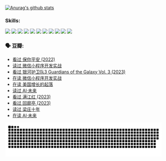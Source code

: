
[![Anurag's github stats](https://github-readme-stats.vercel.app/api?username=w940853815)](https://github.com/anuraghazra/github-readme-stats)

### Skills:

<code><img height="32" src="https://cdn.jsdelivr.net/npm/simple-icons@v5/icons/python.svg"></code>
<code><img height="32" src="https://cdn.jsdelivr.net/npm/simple-icons@v5/icons/javascript.svg"></code>
<code><img height="32" src="https://cdn.jsdelivr.net/npm/simple-icons@v5/icons/django.svg"></code>
<code><img height="32" src="https://cdn.jsdelivr.net/npm/simple-icons@v5/icons/flask.svg"></code>
<code><img height="32" src="https://cdn.jsdelivr.net/npm/simple-icons@v5/icons/vuetify.svg"></code>
<code><img height="32" src="https://cdn.jsdelivr.net/npm/simple-icons@v5/icons/git.svg"></code>
<code><img height="32" src="https://cdn.jsdelivr.net/npm/simple-icons@v5/icons/docker.svg"></code>
<code><img height="32" src="https://cdn.jsdelivr.net/npm/simple-icons@v5/icons/postgresql.svg"></code>
<code><img height="32" src="https://cdn.jsdelivr.net/npm/simple-icons@v5/icons/elasticsearch.svg"></code>
<code><img height="32" src="https://cdn.jsdelivr.net/npm/simple-icons@v5/icons/macos.svg"></code>
<code><img height="32" src="https://cdn.jsdelivr.net/npm/simple-icons@v5/icons/linux.svg"></code>

### 🗣 豆瓣:

<!-- DOUBAN-ACTIVITIES:START -->
- [看过 保你平安‎ (2022)](https://www.douban.com/people/136069238/status/4239139510/?_i=85009605)
- [读过 微信小程序开发实战](https://www.douban.com/people/136069238/status/4237321528/?_i=85009605)
- [看过 银河护卫队3 Guardians of the Galaxy Vol. 3‎ (2023)](https://www.douban.com/people/136069238/status/4236631849/?_i=85009605)
- [在读 微信小程序开发实战](https://www.douban.com/people/136069238/status/4230177692/?_i=85009605)
- [在读 美国增长的起落](https://www.douban.com/people/136069238/status/4220055912/?_i=85009605)
- [读过 AI·未来](https://www.douban.com/people/136069238/status/4220054171/?_i=85009605)
- [看过 满江红‎ (2023)](https://www.douban.com/people/136069238/status/4219146433/?_i=85009605)
- [看过 回廊亭‎ (2023)](https://www.douban.com/people/136069238/status/4215992758/?_i=85009605)
- [读过 梁庄十年](https://www.douban.com/people/136069238/status/4206664969/?_i=85009605)
- [在读 AI·未来](https://www.douban.com/people/136069238/status/4206653520/?_i=85009605)
<!-- DOUBAN-ACTIVITIES:END -->


![Snake animation](https://raw.githubusercontent.com/w940853815/w940853815/output/github-contribution-grid-snake.svg)

<!--
**w940853815/w940853815** is a ✨ _special_ ✨ repository because its `README.md` (this file) appears on your GitHub profile.

Here are some ideas to get you started:

- 🔭 I’m currently working on ...
- 🌱 I’m currently learning ...
- 👯 I’m looking to collaborate on ...
- 🤔 I’m looking for help with ...
- 💬 Ask me about ...
- 📫 How to reach me: ...
- 😄 Pronouns: ...
- ⚡ Fun fact: ...
-->
